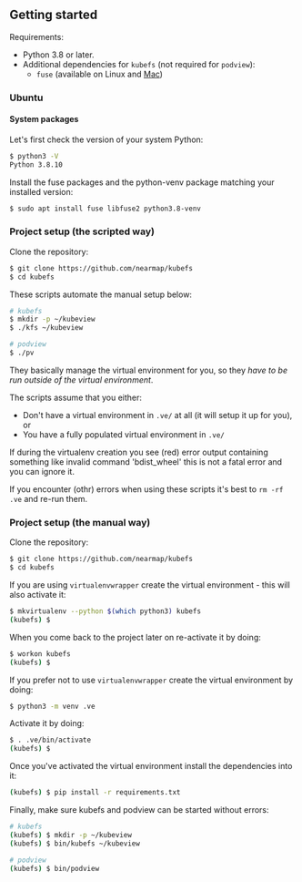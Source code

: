 ## Getting started

Requirements:
​
* Python 3.8 or later.
* Additional dependencies for `kubefs` (not required for `podview`):
  * `fuse` (available on Linux and [Mac](https://osxfuse.github.io/))


### Ubuntu


#### System packages

Let's first check the version of your system Python:

```bash
$ python3 -V
Python 3.8.10
```

Install the fuse packages and the python-venv package matching your installed
version:

```bash
$ sudo apt install fuse libfuse2 python3.8-venv
```


### Project setup (the scripted way)

Clone the repository:

```bash
$ git clone https://github.com/nearmap/kubefs
$ cd kubefs
```

These scripts automate the manual setup below:

```bash
# kubefs
$ mkdir -p ~/kubeview
$ ./kfs ~/kubeview

# podview
$ ./pv
```

They basically manage the virtual environment for you, so they *have to be run
outside of the virtual environment*.

The scripts assume that you either:
- Don't have a virtual environment in `.ve/` at all (it will setup it up for
  you), or
- You have a fully populated virtual environment in `.ve/`

If during the virtualenv creation you see (red) error output containing
something like invalid command 'bdist_wheel' this is not a fatal error and you
can ignore it.

If you encounter (othr) errors when using these scripts it's best to `rm -rf
.ve` and re-run them.


### Project setup (the manual way)

Clone the repository:

```bash
$ git clone https://github.com/nearmap/kubefs
$ cd kubefs
```

If you are using `virtualenvwrapper` create the virtual environment - this will
also activate it:

```bash
$ mkvirtualenv --python $(which python3) kubefs
(kubefs) $
```

When you come back to the project later on re-activate it by doing:

```bash
$ workon kubefs
(kubefs) $
```

If you prefer not to use `virtualenvwrapper` create the virtual environment by
doing:

```bash
$ python3 -m venv .ve
```

Activate it by doing:

```bash
$ . .ve/bin/activate
(kubefs) $
```

Once you've activated the virtual environment install the dependencies into it:

```bash
(kubefs) $ pip install -r requirements.txt
```

Finally, make sure kubefs and podview can be started without errors:

```bash
# kubefs
(kubefs) $ mkdir -p ~/kubeview
(kubefs) $ bin/kubefs ~/kubeview

# podview
(kubefs) $ bin/podview
```

